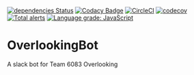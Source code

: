 [![dependencies Status](https://david-dm.org/Team6083/OverlookingBot/status.svg)](https://david-dm.org/Team6083/OverlookingBot) [![Codacy Badge](https://api.codacy.com/project/badge/Grade/1198d827d95941508976c0d39d4e19cf)](https://www.codacy.com/app/Team6083/OverlookingBot?utm_source=github.com&amp;utm_medium=referral&amp;utm_content=Team6083/OverlookingBot&amp;utm_campaign=Badge_Grade ) [![CircleCI](https://circleci.com/gh/Team6083/OverlookingBot.svg?style=shield)](https://circleci.com/gh/Team6083/OverlookingBot) [![codecov](https://codecov.io/gh/Team6083/OverlookingBot/branch/master/graph/badge.svg)](https://codecov.io/gh/Team6083/OverlookingBot) [![Total alerts](https://img.shields.io/lgtm/alerts/g/Team6083/OverlookingBot.svg?logo=lgtm&logoWidth=18)](https://lgtm.com/projects/g/Team6083/OverlookingBot/alerts/) [![Language grade: JavaScript](https://img.shields.io/lgtm/grade/javascript/g/Team6083/OverlookingBot.svg?logo=lgtm&logoWidth=18)](https://lgtm.com/projects/g/Team6083/OverlookingBot/context:javascript)

# OverlookingBot

A slack bot for Team 6083 Overlooking
